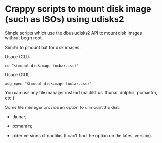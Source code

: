 # Crappy scripts to mount disk image (such as ISOs) using udisks2

Simple scripts which use the dbus udisks2 API to mount disk images
without begin root.

Similar to pmount but for disk images.

Usage (CLI):

    cd "$(mount-diskimage foobar.iso)"

Usage (GUI):

    xdg-open "$(mount-diskimage foobar.iso)"

You can use any file manager instead (nautilG us, thunar, dolphin, pcmanfm, etc.).

Some file manager provide an option to unmount the disk:

* thunar;

* pcmanfm;

* older versions of nautilus (I can't find the option on the latest version).
